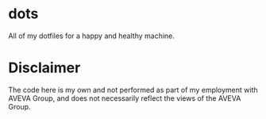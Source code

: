 # dots

All of my dotfiles for a happy and healthy machine.

# Disclaimer

The code here is my own and not performed as part of my employment
with AVEVA Group, and does not necessarily reflect the views of the
AVEVA Group.
